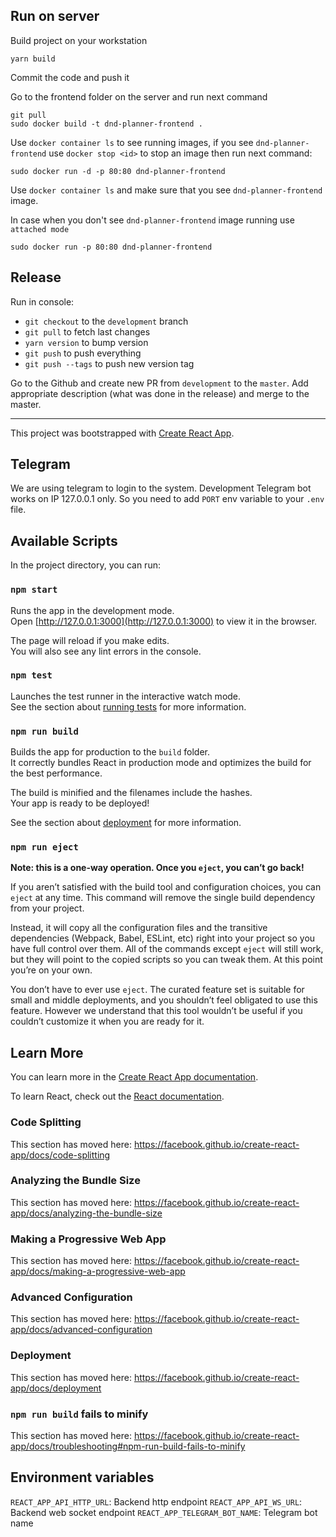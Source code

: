## Run on server

Build project on your workstation

```
yarn build
```

Commit the code and push it

Go to the frontend folder on the server and run next command

```
git pull
sudo docker build -t dnd-planner-frontend .
```

Use `docker container ls` to see running images, if you see `dnd-planner-frontend` use `docker stop <id>` to stop an image then run next command:

```
sudo docker run -d -p 80:80 dnd-planner-frontend
```

Use `docker container ls` and make sure that you see `dnd-planner-frontend` image.

In case when you don't see `dnd-planner-frontend` image running use `attached mode`

```
sudo docker run -p 80:80 dnd-planner-frontend
```

## Release

Run in console:

- `git checkout` to the `development` branch
- `git pull` to fetch last changes
- `yarn version` to bump version
- `git push` to push everything
- `git push --tags` to push new version tag

Go to the Github and create new PR from `development` to the `master`. Add appropriate description (what was done in the release) and merge to the master.

---

This project was bootstrapped with [Create React App](https://github.com/facebook/create-react-app).

## Telegram

We are using telegram to login to the system. Development Telegram bot works on IP 127.0.0.1 only.
So you need to add `PORT` env variable to your `.env` file.

## Available Scripts

In the project directory, you can run:

### `npm start`

Runs the app in the development mode.<br>
Open [http://127.0.0.1:3000](http://127.0.0.1:3000) to view it in the browser.

The page will reload if you make edits.<br>
You will also see any lint errors in the console.

### `npm test`

Launches the test runner in the interactive watch mode.<br>
See the section about [running tests](https://facebook.github.io/create-react-app/docs/running-tests) for more information.

### `npm run build`

Builds the app for production to the `build` folder.<br>
It correctly bundles React in production mode and optimizes the build for the best performance.

The build is minified and the filenames include the hashes.<br>
Your app is ready to be deployed!

See the section about [deployment](https://facebook.github.io/create-react-app/docs/deployment) for more information.

### `npm run eject`

**Note: this is a one-way operation. Once you `eject`, you can’t go back!**

If you aren’t satisfied with the build tool and configuration choices, you can `eject` at any time. This command will remove the single build dependency from your project.

Instead, it will copy all the configuration files and the transitive dependencies (Webpack, Babel, ESLint, etc) right into your project so you have full control over them. All of the commands except `eject` will still work, but they will point to the copied scripts so you can tweak them. At this point you’re on your own.

You don’t have to ever use `eject`. The curated feature set is suitable for small and middle deployments, and you shouldn’t feel obligated to use this feature. However we understand that this tool wouldn’t be useful if you couldn’t customize it when you are ready for it.

## Learn More

You can learn more in the [Create React App documentation](https://facebook.github.io/create-react-app/docs/getting-started).

To learn React, check out the [React documentation](https://reactjs.org/).

### Code Splitting

This section has moved here: https://facebook.github.io/create-react-app/docs/code-splitting

### Analyzing the Bundle Size

This section has moved here: https://facebook.github.io/create-react-app/docs/analyzing-the-bundle-size

### Making a Progressive Web App

This section has moved here: https://facebook.github.io/create-react-app/docs/making-a-progressive-web-app

### Advanced Configuration

This section has moved here: https://facebook.github.io/create-react-app/docs/advanced-configuration

### Deployment

This section has moved here: https://facebook.github.io/create-react-app/docs/deployment

### `npm run build` fails to minify

This section has moved here: https://facebook.github.io/create-react-app/docs/troubleshooting#npm-run-build-fails-to-minify

## Environment variables

`REACT_APP_API_HTTP_URL`: Backend http endpoint
`REACT_APP_API_WS_URL`: Backend web socket endpoint
`REACT_APP_TELEGRAM_BOT_NAME`: Telegram bot name
